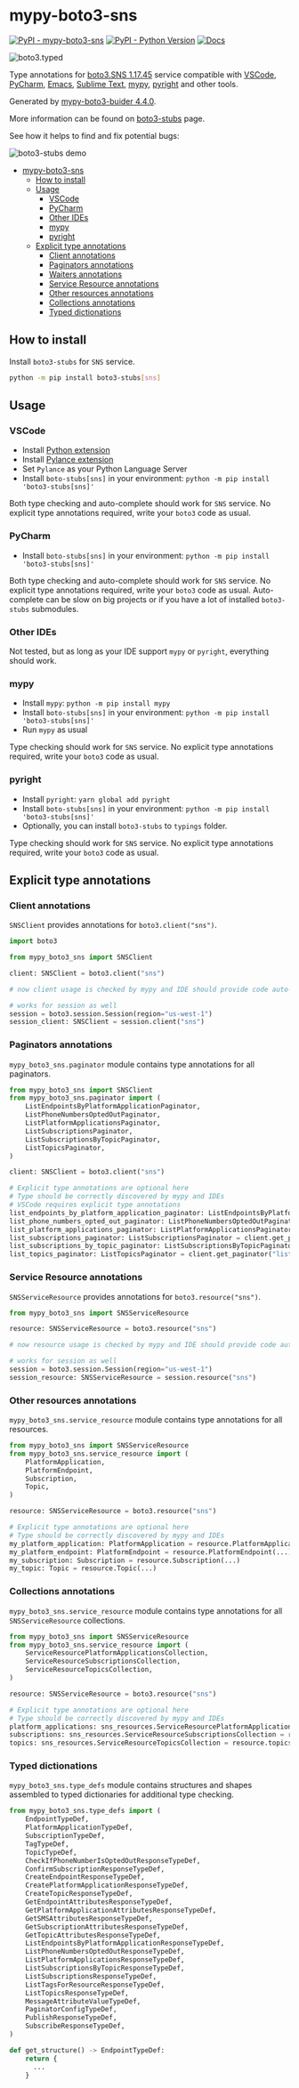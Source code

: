 # mypy-boto3-sns

[![PyPI - mypy-boto3-sns](https://img.shields.io/pypi/v/mypy-boto3-sns.svg?color=blue)](https://pypi.org/project/mypy-boto3-sns)
[![PyPI - Python Version](https://img.shields.io/pypi/pyversions/mypy-boto3-sns.svg?color=blue)](https://pypi.org/project/mypy-boto3-sns)
[![Docs](https://img.shields.io/readthedocs/mypy-boto3-builder.svg?color=blue)](https://mypy-boto3-builder.readthedocs.io/)

![boto3.typed](https://github.com/vemel/mypy_boto3_builder/raw/master/logo.png)

Type annotations for
[boto3.SNS 1.17.45](https://boto3.amazonaws.com/v1/documentation/api/1.17.45/reference/services/sns.html#SNS) service
compatible with
[VSCode](https://code.visualstudio.com/),
[PyCharm](https://www.jetbrains.com/pycharm/),
[Emacs](https://www.gnu.org/software/emacs/),
[Sublime Text](https://www.sublimetext.com/),
[mypy](https://github.com/python/mypy),
[pyright](https://github.com/microsoft/pyright)
and other tools.

Generated by [mypy-boto3-buider 4.4.0](https://github.com/vemel/mypy_boto3_builder).

More information can be found on [boto3-stubs](https://pypi.org/project/boto3-stubs/) page.

See how it helps to find and fix potential bugs:

![boto3-stubs demo](https://github.com/vemel/mypy_boto3_builder/raw/master/demo.gif)

- [mypy-boto3-sns](#mypy-boto3-sns)
  - [How to install](#how-to-install)
  - [Usage](#usage)
    - [VSCode](#vscode)
    - [PyCharm](#pycharm)
    - [Other IDEs](#other-ides)
    - [mypy](#mypy)
    - [pyright](#pyright)
  - [Explicit type annotations](#explicit-type-annotations)
    - [Client annotations](#client-annotations)
    - [Paginators annotations](#paginators-annotations)
    - [Waiters annotations](#waiters-annotations)
    - [Service Resource annotations](#service-resource-annotations)
    - [Other resources annotations](#other-resources-annotations)
    - [Collections annotations](#collections-annotations)
    - [Typed dictionations](#typed-dictionations)

## How to install

Install `boto3-stubs` for `SNS` service.

```bash
python -m pip install boto3-stubs[sns]
```

## Usage

### VSCode

- Install [Python extension](https://marketplace.visualstudio.com/items?itemName=ms-python.python)
- Install [Pylance extension](https://marketplace.visualstudio.com/items?itemName=ms-python.vscode-pylance)
- Set `Pylance` as your Python Language Server
- Install `boto-stubs[sns]` in your environment: `python -m pip install 'boto3-stubs[sns]'`

Both type checking and auto-complete should work for `SNS` service.
No explicit type annotations required, write your `boto3` code as usual.

### PyCharm

- Install `boto-stubs[sns]` in your environment: `python -m pip install 'boto3-stubs[sns]'`

Both type checking and auto-complete should work for `SNS` service.
No explicit type annotations required, write your `boto3` code as usual.
Auto-complete can be slow on big projects or if you have a lot of installed `boto3-stubs` submodules.

### Other IDEs

Not tested, but as long as your IDE support `mypy` or `pyright`, everything should work.

### mypy

- Install `mypy`: `python -m pip install mypy`
- Install `boto-stubs[sns]` in your environment: `python -m pip install 'boto3-stubs[sns]'`
- Run `mypy` as usual

Type checking should work for `SNS` service.
No explicit type annotations required, write your `boto3` code as usual.

### pyright

- Install `pyright`: `yarn global add pyright`
- Install `boto-stubs[sns]` in your environment: `python -m pip install 'boto3-stubs[sns]'`
- Optionally, you can install `boto3-stubs` to `typings` folder.

Type checking should work for `SNS` service.
No explicit type annotations required, write your `boto3` code as usual.

## Explicit type annotations

### Client annotations

`SNSClient` provides annotations for `boto3.client("sns")`.

```python
import boto3

from mypy_boto3_sns import SNSClient

client: SNSClient = boto3.client("sns")

# now client usage is checked by mypy and IDE should provide code auto-complete

# works for session as well
session = boto3.session.Session(region="us-west-1")
session_client: SNSClient = session.client("sns")
```

### Paginators annotations

`mypy_boto3_sns.paginator` module contains type annotations for all paginators.

```python
from mypy_boto3_sns import SNSClient
from mypy_boto3_sns.paginator import (
    ListEndpointsByPlatformApplicationPaginator,
    ListPhoneNumbersOptedOutPaginator,
    ListPlatformApplicationsPaginator,
    ListSubscriptionsPaginator,
    ListSubscriptionsByTopicPaginator,
    ListTopicsPaginator,
)

client: SNSClient = boto3.client("sns")

# Explicit type annotations are optional here
# Type should be correctly discovered by mypy and IDEs
# VSCode requires explicit type annotations
list_endpoints_by_platform_application_paginator: ListEndpointsByPlatformApplicationPaginator = client.get_paginator("list_endpoints_by_platform_application")
list_phone_numbers_opted_out_paginator: ListPhoneNumbersOptedOutPaginator = client.get_paginator("list_phone_numbers_opted_out")
list_platform_applications_paginator: ListPlatformApplicationsPaginator = client.get_paginator("list_platform_applications")
list_subscriptions_paginator: ListSubscriptionsPaginator = client.get_paginator("list_subscriptions")
list_subscriptions_by_topic_paginator: ListSubscriptionsByTopicPaginator = client.get_paginator("list_subscriptions_by_topic")
list_topics_paginator: ListTopicsPaginator = client.get_paginator("list_topics")
```




### Service Resource annotations

`SNSServiceResource` provides annotations for `boto3.resource("sns")`.

```python
from mypy_boto3_sns import SNSServiceResource

resource: SNSServiceResource = boto3.resource("sns")

# now resource usage is checked by mypy and IDE should provide code auto-complete

# works for session as well
session = boto3.session.Session(region="us-west-1")
session_resource: SNSServiceResource = session.resource("sns")
```


### Other resources annotations

`mypy_boto3_sns.service_resource` module contains type annotations for all resources.

```python
from mypy_boto3_sns import SNSServiceResource
from mypy_boto3_sns.service_resource import (
    PlatformApplication,
    PlatformEndpoint,
    Subscription,
    Topic,
)

resource: SNSServiceResource = boto3.resource("sns")

# Explicit type annotations are optional here
# Type should be correctly discovered by mypy and IDEs
my_platform_application: PlatformApplication = resource.PlatformApplication(...)
my_platform_endpoint: PlatformEndpoint = resource.PlatformEndpoint(...)
my_subscription: Subscription = resource.Subscription(...)
my_topic: Topic = resource.Topic(...)
```



### Collections annotations

`mypy_boto3_sns.service_resource` module contains type annotations
for all `SNSServiceResource` collections.

```python
from mypy_boto3_sns import SNSServiceResource
from mypy_boto3_sns.service_resource import (
    ServiceResourcePlatformApplicationsCollection,
    ServiceResourceSubscriptionsCollection,
    ServiceResourceTopicsCollection,
)

resource: SNSServiceResource = boto3.resource("sns")

# Explicit type annotations are optional here
# Type should be correctly discovered by mypy and IDEs
platform_applications: sns_resources.ServiceResourcePlatformApplicationsCollection = resource.platform_applications
subscriptions: sns_resources.ServiceResourceSubscriptionsCollection = resource.subscriptions
topics: sns_resources.ServiceResourceTopicsCollection = resource.topics
```




### Typed dictionations

`mypy_boto3_sns.type_defs` module contains structures and shapes assembled
to typed dictionaries for additional type checking.

```python
from mypy_boto3_sns.type_defs import (
    EndpointTypeDef,
    PlatformApplicationTypeDef,
    SubscriptionTypeDef,
    TagTypeDef,
    TopicTypeDef,
    CheckIfPhoneNumberIsOptedOutResponseTypeDef,
    ConfirmSubscriptionResponseTypeDef,
    CreateEndpointResponseTypeDef,
    CreatePlatformApplicationResponseTypeDef,
    CreateTopicResponseTypeDef,
    GetEndpointAttributesResponseTypeDef,
    GetPlatformApplicationAttributesResponseTypeDef,
    GetSMSAttributesResponseTypeDef,
    GetSubscriptionAttributesResponseTypeDef,
    GetTopicAttributesResponseTypeDef,
    ListEndpointsByPlatformApplicationResponseTypeDef,
    ListPhoneNumbersOptedOutResponseTypeDef,
    ListPlatformApplicationsResponseTypeDef,
    ListSubscriptionsByTopicResponseTypeDef,
    ListSubscriptionsResponseTypeDef,
    ListTagsForResourceResponseTypeDef,
    ListTopicsResponseTypeDef,
    MessageAttributeValueTypeDef,
    PaginatorConfigTypeDef,
    PublishResponseTypeDef,
    SubscribeResponseTypeDef,
)

def get_structure() -> EndpointTypeDef:
    return {
      ...
    }
```
